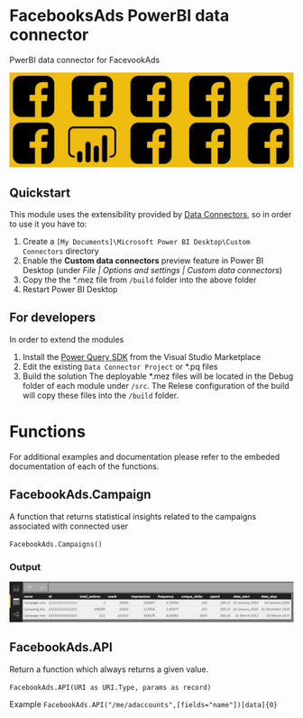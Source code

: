 # FacebooksAds PowerBI data connector
PwerBI data connector for FacevookAds

![PowerBI](media/heading.PNG)

## Quickstart
This module uses the extensibility provided by [Data Connectors](https://github.com/Microsoft/DataConnectors), so in order to use it you have to:
1. Create a `[My Documents]\Microsoft Power BI Desktop\Custom Connectors` directory
2. Enable the **Custom data connectors** preview feature in Power BI Desktop (under *File | Options and settings | Custom data connectors*)
3. Copy the the *.mez file from `/build` folder into the above folder
4. Restart Power BI Desktop


## For developers 
In order to extend the modules 
1. Install the [Power Query SDK](https://aka.ms/powerquerysdk) from the Visual Studio Marketplace
2. Edit the existing `Data Connector Project` or *.pq files 
3. Build the solution
The deployable *.mez files will be located in the Debug folder of each module under `/src`. The Relese configuration of the build will copy these files into the `/build` folder.

# Functions
For additional examples and documentation please refer to the embeded documentation of each of the functions.
## FacebookAds.Campaign
A function that returns statistical insights related to the campaigns associated with connected user

`FacebookAds.Campaigns()`
### Output
![Output](media/output.PNG)

## FacebookAds.API
Return a function which always returns a given value.

`FacebookAds.API(URI as URI.Type, params as record)`

Example
`FacebookAds.API("/me/adaccounts",[fields="name"])[data]{0}`

